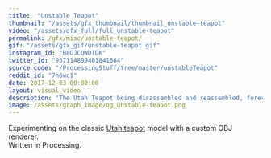 ```yaml
---
title:  "Unstable Teapot"
thumbnail: "/assets/gfx_thumbnail/thumbnail_unstable-teapot"
video: "/assets/gfx_full/full_unstable-teapot"
permalink: /gfx/misc/unstable-teapot/
gif: "/assets/gfx_gif/unstable-teapot.gif"
instagram_id: "BeOJCQWDTDK"
twitter_id: "937114899481841664" 
source_code: "/ProcessingStuff/tree/master/unstableTeapot" 
reddit_id: "7h6wc1"
date: 2017-12-03 00:00:00
layout: visual_video
description: "The Utah Teapot being disassembled and reassembled, forever."
image: /assets/graph_image/og_unstable-teapot.png
---
```

Experimenting on the classic [Utah teapot](https://en.wikipedia.org/wiki/Utah_teapot) model with a custom OBJ renderer.   
Written in Processing.
